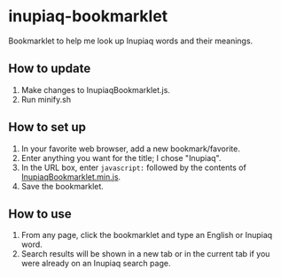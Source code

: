 # inupiaq-bookmarklet
Bookmarklet to help me look up Inupiaq words and their meanings.

## How to update
1. Make changes to InupiaqBookmarklet.js.
2. Run minify.sh

## How to set up
1. In your favorite web browser, add a new bookmark/favorite.
2. Enter anything you want for the title; I chose "Inupiaq".
3. In the URL box, enter `javascript:` followed by the contents of [InupiaqBookmarklet.min.js](InupiaqBookmarklet.min.js).
4. Save the bookmarklet.

## How to use
1. From any page, click the bookmarklet and type an English or Inupiaq word.
2. Search results will be shown in a new tab or in the current tab if you were already on an Inupiaq search page.
